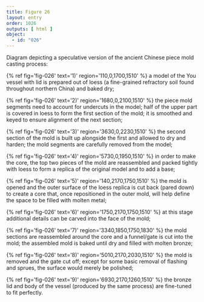 ```yaml
---
title: Figure 26
layout: entry
order: 1026
outputs: [ html ]
object:
  - id: "026"
---
```


Diagram depicting a speculative version of the ancient Chinese piece mold casting process: 

{% ref fig='fig-026' text='1)' region='110,0,1700,1510' %} a model of the You vessel with lid is prepared out of loess (a fine-grained refractory soil found throughout northern China) and baked dry; 

{% ref fig='fig-026' text='2)' region='1680,0,2100,1510' %} the piece mold segments need to account for undercuts in the model; half of the upper part is covered in loess to form the first section of the mold; it is smoothed and keyed to ensure alignment of the next section; 

{% ref fig='fig-026' text='3)' region='3630,0,2230,1510' %} the second section of the mold is built up alongside the first and allowed to dry and harden; the mold segments are carefully removed from the model; 

{% ref fig='fig-026' text='4)' region='5730,0,1950,1510' %} in order to make the core, the top two pieces of the mold are reassembled and packed tightly with loess to form a replica of the original model and to add a base; 

{% ref fig='fig-026' text='5)' region='140,2170,1750,1510' %} the mold is opened and the outer surface of the loess replica is cut back (pared down) to create a core that, once repositioned in the outer mold, will help define the space to be filled with molten metal; 

{% ref fig='fig-026' text='6)' region='1750,2170,1750,1510' %} at this stage additional details can be carved into the face of the mold; 

{% ref fig='fig-026' text='7)' region='3340,1850,1750,1830' %} the mold sections are reassembled around the core and a funnel/gate is cut into the mold; the assembled mold is baked until dry and filled with molten bronze;

{% ref fig='fig-026' text='8)' region='5010,2170,2030,1510' %} the mold is removed and the gate cut off; except for some basic removal of flashing and sprues, the surface would merely be polished; 

{% ref fig='fig-026' text='9)' region='6930,2170,1260,1510' %} the bronze lid and body of the vessel (produced by the same process) are fine-tuned to fit perfectly.
